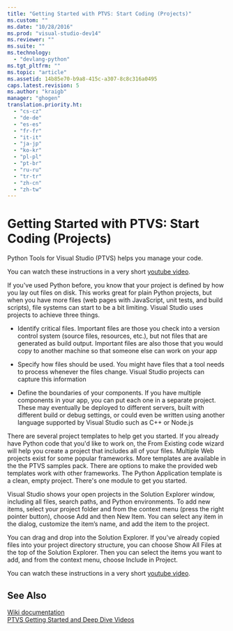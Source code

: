 ```yaml
---
title: "Getting Started with PTVS: Start Coding (Projects)"
ms.custom: ""
ms.date: "10/28/2016"
ms.prod: "visual-studio-dev14"
ms.reviewer: ""
ms.suite: ""
ms.technology: 
  - "devlang-python"
ms.tgt_pltfrm: ""
ms.topic: "article"
ms.assetid: 14b85e70-b9a8-415c-a307-8c8c316a0495
caps.latest.revision: 5
ms.author: "kraigb"
manager: "ghogen"
translation.priority.ht: 
  - "cs-cz"
  - "de-de"
  - "es-es"
  - "fr-fr"
  - "it-it"
  - "ja-jp"
  - "ko-kr"
  - "pl-pl"
  - "pt-br"
  - "ru-ru"
  - "tr-tr"
  - "zh-cn"
  - "zh-tw"
---
```

# Getting Started with PTVS: Start Coding (Projects)
Python Tools for Visual Studio (PTVS) helps you manage your code.  
  
 You can watch these instructions in a very short [youtube video](https://www.youtube.com/watch?v=KHPoVpL7zHg&list=PLReL099Y5nRdLgGAdrb_YeTdEnd23s6Ff&index=2).  
  
 If you've used Python before, you know that your project is defined by how you lay out files on disk.  This works great for plain Python projects, but when you have more files (web pages with JavaScript, unit tests, and build scripts), file systems can start to be a bit limiting.  Visual Studio uses projects to achieve three things.  
  
-   Identify critical files.  Important files are those you check into a version control system (source files, resources, etc.), but not files that are generated as build output.  Important files are also those that you would copy to another machine so that someone else can work on your app  
  
-   Specify how files should be used.  You might have files that a tool needs to process whenever the files change.  Visual Studio projects can capture this information  
  
-   Define the boundaries of your components.  If you have multiple components in your app, you can put each one in a separate project.  These may eventually be deployed to different servers, built with different build or debug settings, or could even be written using another language supported by Visual Studio such as C++ or Node.js  
  
 There are several project templates to help get you started.  If you already have Python code that you'd like to work on, the From Existing code wizard will help you create a project that includes all of your files.  Multiple Web projects exist for some popular frameworks.  More templates are available in the the PTVS samples pack.  There are options to make the provided web templates work with other frameworks.  The Python Application template is a clean, empty project.  There's one module to get you started.  
  
 Visual Studio shows your open projects in the Solution Explorer window, including all files, search paths, and Python environments.  To add new items, select your project folder and from the context menu (press the right pointer button), choose Add and then New Item.  You can select any item in the dialog, customize the item’s name, and add the item to the project.  
  
 You can drag and drop into the Solution Explorer.  If you've already copied files into your project directory structure, you can choose Show All Files at the top of the Solution Explorer.  Then you can select the items you want to add, and from the context menu, choose Include in Project.  
  
 You can watch these instructions in a very short [youtube video](https://www.youtube.com/watch?v=KHPoVpL7zHg&list=PLReL099Y5nRdLgGAdrb_YeTdEnd23s6Ff&index=2).  
  
## See Also  
 [Wiki documentation](https://github.com/Microsoft/PTVS/wiki/Projects)   
 [PTVS Getting Started and Deep Dive Videos](https://www.youtube.com/playlist?list=PLReL099Y5nRdLgGAdrb_YeTdEnd23s6Ff)